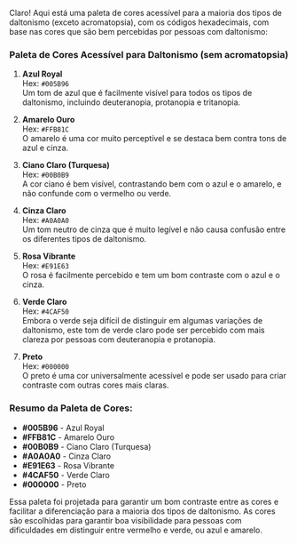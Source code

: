 Claro! Aqui está uma paleta de cores acessível para a maioria dos tipos de daltonismo (exceto acromatopsia), com os códigos hexadecimais, com base nas cores que são bem percebidas por pessoas com daltonismo:

### Paleta de Cores Acessível para Daltonismo (sem acromatopsia)

1. **Azul Royal**  
   Hex: `#005B96`  
   Um tom de azul que é facilmente visível para todos os tipos de daltonismo, incluindo deuteranopia, protanopia e tritanopia.

2. **Amarelo Ouro**  
   Hex: `#FFB81C`  
   O amarelo é uma cor muito perceptível e se destaca bem contra tons de azul e cinza.

3. **Ciano Claro (Turquesa)**  
   Hex: `#00B0B9`  
   A cor ciano é bem visível, contrastando bem com o azul e o amarelo, e não confunde com o vermelho ou verde.

4. **Cinza Claro**  
   Hex: `#A0A0A0`  
   Um tom neutro de cinza que é muito legível e não causa confusão entre os diferentes tipos de daltonismo.

5. **Rosa Vibrante**  
   Hex: `#E91E63`  
   O rosa é facilmente percebido e tem um bom contraste com o azul e o cinza.

6. **Verde Claro**  
   Hex: `#4CAF50`  
   Embora o verde seja difícil de distinguir em algumas variações de daltonismo, este tom de verde claro pode ser percebido com mais clareza por pessoas com deuteranopia e protanopia.

7. **Preto**  
   Hex: `#000000`  
   O preto é uma cor universalmente acessível e pode ser usado para criar contraste com outras cores mais claras.

### Resumo da Paleta de Cores:

- **#005B96** - Azul Royal
- **#FFB81C** - Amarelo Ouro
- **#00B0B9** - Ciano Claro (Turquesa)
- **#A0A0A0** - Cinza Claro
- **#E91E63** - Rosa Vibrante
- **#4CAF50** - Verde Claro
- **#000000** - Preto

Essa paleta foi projetada para garantir um bom contraste entre as cores e facilitar a diferenciação para a maioria dos tipos de daltonismo. As cores são escolhidas para garantir boa visibilidade para pessoas com dificuldades em distinguir entre vermelho e verde, ou azul e amarelo.
